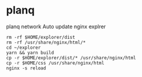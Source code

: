 # planq
planq network
Auto update nginx explrer

  ```console
  rm -rf $HOME/explorer/dist
  rm -rf /usr/share/nginx/html/*
  cd ~/explorer
  yarn && yarn build
  cp -r $HOME/explorer/dist/* /usr/share/nginx/html
  cp -r $HOME/css /usr/share/nginx/html
  nginx -s reload
  ```
